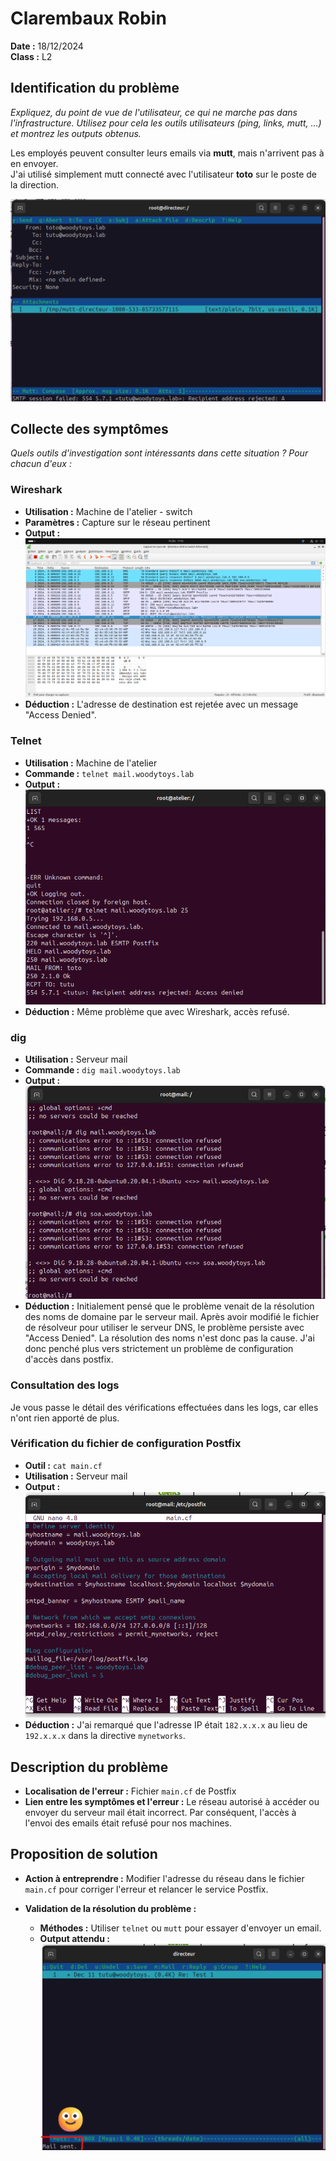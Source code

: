 # Clarembaux Robin  
**Date :** 18/12/2024  
**Class :** L2  

## Identification du problème
*Expliquez, du point de vue de l'utilisateur, ce qui ne marche pas dans l'infrastructure. Utilisez pour cela les outils utilisateurs (ping, links, mutt, ...) et montrez les outputs obtenus.*

Les employés peuvent consulter leurs emails via **mutt**, mais n'arrivent pas à en envoyer.  
J'ai utilisé simplement mutt connecté avec l'utilisateur **toto** sur le poste de la direction.

![1.png](1%2F1.png)

## Collecte des symptômes
*Quels outils d'investigation sont intéressants dans cette situation ? Pour chacun d'eux :*

### Wireshark
- **Utilisation :** Machine de l'atelier - switch
- **Paramètres :** Capture sur le réseau pertinent
- **Output :**
  ![2.png](1%2F2.png)
- **Déduction :** L'adresse de destination est rejetée avec un message "Access Denied".

### Telnet
- **Utilisation :** Machine de l'atelier
- **Commande :** `telnet mail.woodytoys.lab`
- **Output :**
  ![4.png](1%2F4.png)
- **Déduction :** Même problème que avec Wireshark, accès refusé.

### dig
- **Utilisation :** Serveur mail
- **Commande :** `dig mail.woodytoys.lab`
- **Output :**
  ![5.png](1%2F5.png)
- **Déduction :** Initialement pensé que le problème venait de la résolution des noms de domaine par le serveur mail. Après avoir modifié le fichier de résolveur pour utiliser le serveur DNS, le problème persiste avec "Access Denied". La résolution des noms n'est donc pas la cause. J'ai donc penché plus vers strictement un problème de configuration d'accès dans postfix.

### Consultation des logs
Je vous passe le détail des vérifications effectuées dans les logs, car elles n'ont rien apporté de plus.  


### Vérification du fichier de configuration Postfix
- **Outil :** `cat main.cf`
- **Utilisation :** Serveur mail
- **Output :**
  ![10.png](1%2F10.png)
- **Déduction :** J'ai remarqué que l'adresse IP était `182.x.x.x` au lieu de `192.x.x.x` dans la directive `mynetworks`.

## Description du problème
- **Localisation de l'erreur :** Fichier `main.cf` de Postfix
- **Lien entre les symptômes et l'erreur :** Le réseau autorisé à accéder ou envoyer du serveur mail était incorrect. Par conséquent, l'accès à l'envoi des emails était refusé pour nos machines.

## Proposition de solution
- **Action à entreprendre :** Modifier l'adresse du réseau dans le fichier `main.cf` pour corriger l'erreur et relancer le service Postfix.
  
- **Validation de la résolution du problème :**
  - **Méthodes :** Utiliser `telnet` ou `mutt` pour essayer d'envoyer un email.
  - **Output attendu :**
    ![11.png](1%2F11.png)


